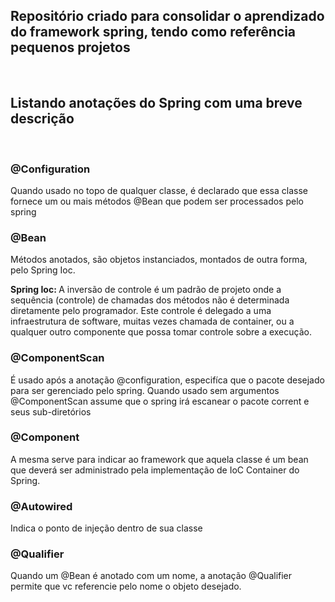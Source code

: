 <h2> Repositório criado para consolidar o aprendizado do framework spring, tendo como referência pequenos projetos </h2>
<br>
<h2> Listando anotações do Spring com uma breve descrição </h2> 
<br>

<h3> @Configuration </h3>
<p> Quando usado no topo de qualquer classe, é declarado que essa classe fornece um ou mais métodos @Bean que podem ser processados
pelo spring </p> 

<h3> @Bean </h3> 
<p> Métodos anotados, são objetos instanciados, montados de outra forma, pelo Spring Ioc.

<strong> Spring Ioc: </strong> A inversão de controle é um padrão de projeto onde a sequência (controle) de chamadas dos métodos não é
determinada diretamente pelo programador. Este controle é delegado a uma infraestrutura de software, muitas vezes chamada de container, ou a qualquer outro componente que
possa tomar controle sobre a execução.

<h3> @ComponentScan </h3>
<p> É usado após a anotação @configuration, especifíca que o pacote desejado para ser gerenciado pelo spring. 
Quando usado sem argumentos @ComponentScan assume que o spring irá escanear o pacote corrent e seus sub-diretórios </p>

<h3> @Component </h3>
<p>  A mesma serve para indicar ao framework que aquela classe é um bean que deverá ser administrado pela implementação de 
IoC Container do Spring. </p> 

<h3> @Autowired </h3>
<p> Indica o ponto de injeção dentro de sua classe </p>

<h3> @Qualifier </h3> 
<p> Quando um @Bean é anotado com um nome, a anotação @Qualifier permite que vc referencie pelo nome o objeto desejado. </p> 
